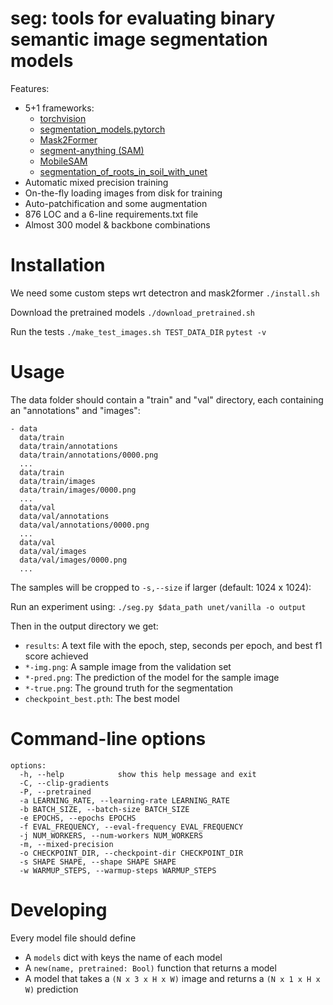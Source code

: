 # seg: tools for evaluating binary semantic image segmentation models

Features:
  - 5+1 frameworks:
    - [torchvision](https://pytorch.org/vision/main/models.html)
    - [segmentation_models.pytorch](https://github.com/qubvel-org/segmentation_models.pytorch)
    - [Mask2Former](https://github.com/facebookresearch/Mask2Former)
    - [segment-anything (SAM)](https://github.com/facebookresearch/segment-anything)
    - [MobileSAM](https://github.com/ChaoningZhang/MobileSAM)
    - [segmentation_of_roots_in_soil_with_unet](https://github.com/Abe404/segmentation_of_roots_in_soil_with_unet)
  - Automatic mixed precision training
  - On-the-fly loading images from disk for training
  - Auto-patchification and some augmentation
  - 876 LOC and a 6-line requirements.txt file
  - Almost 300 model \& backbone combinations

# Installation
We need some custom steps wrt detectron and mask2former
`./install.sh`

Download the pretrained models
`./download_pretrained.sh`

Run the tests
`./make_test_images.sh TEST_DATA_DIR`
`pytest -v`

# Usage
The data folder should contain a "train" and "val" directory, each containing an
"annotations" and "images":
```
- data
  data/train
  data/train/annotations
  data/train/annotations/0000.png
  ...
  data/train
  data/train/images
  data/train/images/0000.png
  ...
  data/val
  data/val/annotations
  data/val/annotations/0000.png
  ...
  data/val
  data/val/images
  data/val/images/0000.png
  ...
```

The samples will be cropped to `-s,--size` if larger (default: 1024 x 1024):

Run an experiment using:
`./seg.py $data_path unet/vanilla -o output`

Then in the output directory we get:
- `results`: A text file with the epoch, step, seconds per epoch,
  and best f1 score achieved
- `*-img.png`: A sample image from the validation set
- `*-pred.png`: The prediction of the model for the sample image
- `*-true.png`: The ground truth for the segmentation
- `checkpoint_best.pth`: The best model

# Command-line options
```
options:
  -h, --help            show this help message and exit
  -C, --clip-gradients
  -P, --pretrained
  -a LEARNING_RATE, --learning-rate LEARNING_RATE
  -b BATCH_SIZE, --batch-size BATCH_SIZE
  -e EPOCHS, --epochs EPOCHS
  -f EVAL_FREQUENCY, --eval-frequency EVAL_FREQUENCY
  -j NUM_WORKERS, --num-workers NUM_WORKERS
  -m, --mixed-precision
  -o CHECKPOINT_DIR, --checkpoint-dir CHECKPOINT_DIR
  -s SHAPE SHAPE, --shape SHAPE SHAPE
  -w WARMUP_STEPS, --warmup-steps WARMUP_STEPS
```

# Developing
Every model file should define
 - A `models` dict with keys the name of each model
 - A `new(name, pretrained: Bool)` function that returns a model
 - A model that takes a `(N x 3 x H x W)` image and returns a
   `(N x 1 x H x W)` prediction
